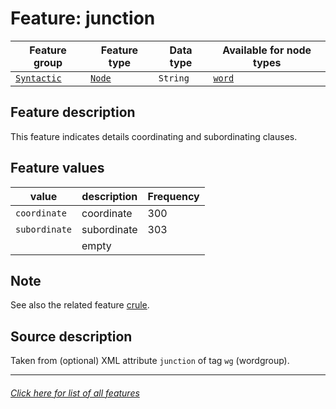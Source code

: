 # Feature: junction

Feature group | Feature type | Data type | Available for node types
---  | --- | --- | --- 
[`Syntactic`](featuresbygroup.md#syntactic-features) | [`Node`](featuresbyfeaturetype.md#node-features) | `String` | [`word`](wordgroupnodefeatures.md#readme)

## Feature description 

This feature indicates details coordinating and subordinating clauses.

## Feature values 

value | description | Frequency
---  | --- | --- 
`coordinate` | coordinate | 300
`subordinate` |  subordinate | 303
` `  | empty | 

## Note
See also the related feature [crule](crule.md).

## Source description

Taken from (optional) XML attribute `junction` of tag `wg` (wordgroup).


---
###### [Click here for list of all features](home.md#readme)
